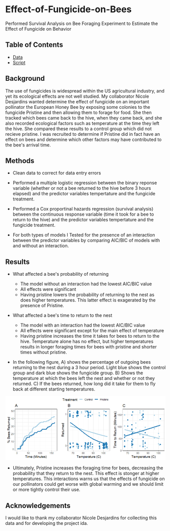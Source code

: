 # Effect-of-Fungicide-on-Bees
Performed Survival Analysis on Bee Foraging Experiment to Estimate the Effect of Fungicide on Behavior

## Table of Contents

* [Data](https://github.com/colinmichaellynch/Effect-of-Fungicide-on-Bees/blob/main/FN%20combined%20data%20-%20All%20data.csv)
* [Script](https://github.com/colinmichaellynch/Effect-of-Fungicide-on-Bees/blob/main/updateWithRunAnalysis.R)

## Background

The use of fungicides is widespread within the US agricultural industry, and yet its ecological effects are not well studied. My collaborator Nicole Desjardins wanted determine the effect of fungicide on an important pollinator the European Honey Bee by exposing some colonies to the fungicide Pristine and then allowing them to forage for food. She then tracked which bees came back to the hive, when they came back, and she also recorded ecological factors such as temperature at the time they left the hive. She compared these results to a control group which did not recieve pristine. I was recruited to determine if Pristine did in fact have an effect on bees and determine which other factors may have contributed to the bee's arrival time. 

## Methods

* Clean data to correct for data entry errors

* Performed a multiple logistic regression between the binary reponse variable (whether or not a bee returned to the hive before 3 hours elapsed) and the predictor variables tempertature and the fungicide treatment. 

* Performed a Cox proportinal hazards regression (survival analysis) between the continuous response variable (time it took for a bee to return to the hive) and the predictor variables tempertature and the fungicide treatment. 

* For both types of models I Tested for the presence of an interaction between the predictor variables by comparing AIC/BIC of models with and without an interaction. 

## Results

* What affected a bee's probability of returning
  - The model without an interaction had the lowest AIC/BIC value
  - All effects were significant
  - Having pristine lowers the probability of returning to the nest as does higher temperatures. This latter effect is exagerated by the presence of Pristine. 

* What affected a bee's time to return to the nest
  - The model with an interaction had the lowest AIC/BIC value
  - All effects were significant except for the main effect of temperature
  - Having pristine increases the time it takes for bees to return to the hive. Temperature alone has no effect, but higher temperatures results in longer foraging times for bees with pristine and shorter times without pristine. 

* In the following figure, A) shows the percentage of outgoing bees returning to the nest during a 3 hour period. Light blue shows the control group and dark blue shows the fungicide group. B) Shows the temperature at which the bees left the nest and whether or not they returned. C) If the bees returned, how long did it take for them to fly back at different starting temperatures. 
  
![](/Images/Rplot01.png)

* Ultimately, Pristine increases the foraging time for bees, decreasing the probability that they return to the nest. This effect is stonger at higher temperatures. This interactions warns us that the effects of fungicide on our pollinators could get worse with global warming and we should limit or more tightly control their use. 

## Acknowledgements

I would like to thank my collaborator Nicole Desjardins for collecting this data and for developing the project ida.
